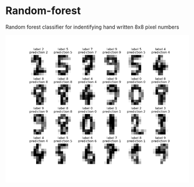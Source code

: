 # Random-forest

Random forest classifier for indentifying hand written 8x8 pixel numbers

<img src="https://github.com/matiasja/Random-forest/blob/master/predictions.png">
